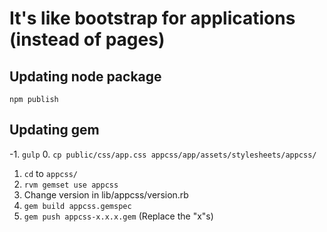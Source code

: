 # It's like bootstrap for applications (instead of pages)

## Updating node package

`npm publish`

## Updating gem

-1. `gulp`
0. `cp public/css/app.css appcss/app/assets/stylesheets/appcss/`
1. `cd` to `appcss/`
2. `rvm gemset use appcss`
3. Change version in lib/appcss/version.rb
4. `gem build appcss.gemspec`
5. `gem push appcss-x.x.x.gem` (Replace the "x"s)
